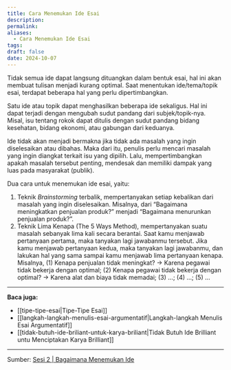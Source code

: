 ```yaml
---
title: Cara Menemukan Ide Esai
description: 
permalink: 
aliases:
  - Cara Menemukan Ide Esai
tags: 
draft: false
date: 2024-10-07
---
```

Tidak semua ide dapat langsung dituangkan dalam bentuk esai, hal ini akan membuat tulisan menjadi kurang optimal. Saat menentukan ide/tema/topik esai, terdapat beberapa hal yang perlu dipertimbangkan.

Satu ide atau topik dapat menghasilkan beberapa ide sekaligus. Hal ini dapat terjadi dengan mengubah sudut pandang dari subjek/topik-nya. Misal, isu tentang rokok dapat ditulis dengan sudut pandang bidang kesehatan, bidang ekonomi, atau gabungan dari keduanya.

Ide tidak akan menjadi bermakna jika tidak ada masalah yang ingin diselesaikan atau dibahas. Maka dari itu, penulis perlu mencari masalah yang ingin diangkat terkait isu yang dipilih. Lalu, mempertimbangkan apakah masalah tersebut penting, mendesak dan memiliki dampak yang luas pada masyarakat (publik). 

Dua cara untuk menemukan ide esai, yaitu:
1. Teknik *Brainstorming* terbalik, mempertanyakan setiap kebalikan dari masalah yang ingin diselesaikan. Misalnya, dari “Bagaimana meningkatkan penjualan produk?” menjadi “Bagaimana menurunkan penjualan produk?”.
2. Teknik Lima Kenapa (The 5 Ways Method), mempertanyakan suatu masalah sebanyak lima kali secara berantai. Saat kamu menjawab pertanyaan pertama, maka tanyakan lagi jawabanmu tersebut. Jika kamu menjawab pertanyaan kedua, maka tanyakan lagi jawabanmu, dan lakukan hal yang sama sampai kamu menjawab lima pertanyaan kenapa. Misalnya, (1) Kenapa penjualan tidak meningkat? → Karena pegawai tidak bekerja dengan optimal; (2) Kenapa pegawai tidak bekerja dengan optimal? → Karena alat dan biaya tidak memadai; (3) …; (4) …; (5) …

---
**Baca juga:** 
- [[tipe-tipe-esai|Tipe-Tipe Esai]]
- [[langkah-langkah-menulis-esai-argumentatif|Langkah-langkah Menulis Esai Argumentatif]]
- [[tidak-butuh-ide-briliant-untuk-karya-briliant|Tidak Butuh Ide Brilliant untu Menciptakan Karya Brilliant]]


---
Sumber: [Sesi 2 | Bagaimana Menemukan Ide](https://www.youtube.com/watch?v=V0Nu2lM5ckU) 